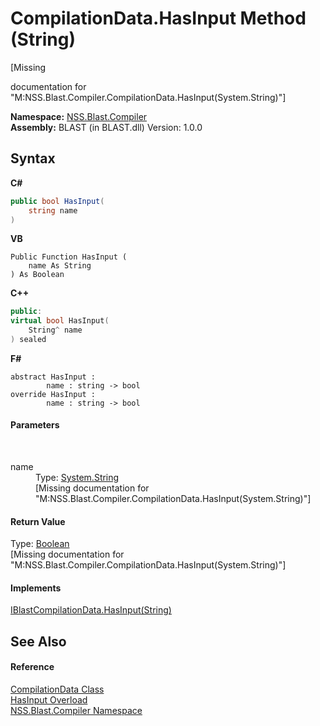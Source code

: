 # CompilationData.HasInput Method (String)
 

\[Missing <summary> documentation for "M:NSS.Blast.Compiler.CompilationData.HasInput(System.String)"\]

**Namespace:**&nbsp;<a href="26a25caa-f50b-92ad-f15c-dbb9db1493ae">NSS.Blast.Compiler</a><br />**Assembly:**&nbsp;BLAST (in BLAST.dll) Version: 1.0.0

## Syntax

**C#**<br />
``` C#
public bool HasInput(
	string name
)
```

**VB**<br />
``` VB
Public Function HasInput ( 
	name As String
) As Boolean
```

**C++**<br />
``` C++
public:
virtual bool HasInput(
	String^ name
) sealed
```

**F#**<br />
``` F#
abstract HasInput : 
        name : string -> bool 
override HasInput : 
        name : string -> bool 
```


#### Parameters
&nbsp;<dl><dt>name</dt><dd>Type: <a href="https://docs.microsoft.com/dotnet/api/system.string" target="_blank" rel="noopener noreferrer">System.String</a><br />\[Missing <param name="name"/> documentation for "M:NSS.Blast.Compiler.CompilationData.HasInput(System.String)"\]</dd></dl>

#### Return Value
Type: <a href="https://docs.microsoft.com/dotnet/api/system.boolean" target="_blank" rel="noopener noreferrer">Boolean</a><br />\[Missing <returns> documentation for "M:NSS.Blast.Compiler.CompilationData.HasInput(System.String)"\]

#### Implements
<a href="1926e32b-32d3-dc70-2737-ff0b73aaf30b">IBlastCompilationData.HasInput(String)</a><br />

## See Also


#### Reference
<a href="52667f7e-8dc6-6543-e265-fdc90d6834fa">CompilationData Class</a><br /><a href="d84d26e1-6a57-169d-a005-e6385b67a5de">HasInput Overload</a><br /><a href="26a25caa-f50b-92ad-f15c-dbb9db1493ae">NSS.Blast.Compiler Namespace</a><br />